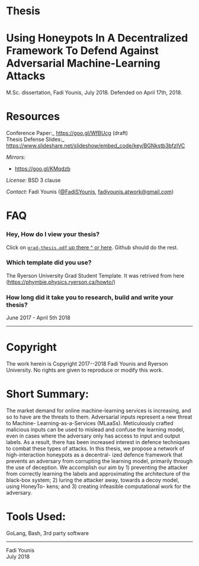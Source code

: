 # Thesis

Using Honeypots In A Decentralized Framework To Defend Against Adversarial Machine-Learning Attacks
===================================================================================================

M.Sc. dissertation, Fadi Younis, July 2018. Defended on April 17th, 2018. 

# Resources
Conference Paper:_ https://goo.gl/WfBUcg (draft)<br/>
Thesis Defense Slides:_ https://www.slideshare.net/slideshow/embed_code/key/BGNkstb3bfzlVC

_Mirrors:_ 
- https://goo.gl/KMqdzb

_License:_ BSD 3 clause

_Contact:_ Fadi Younis ([@FadiSYounis](https://www.linkedin.com/in/fadiyounis/), <fadiyounis.atwork@gmail.com>)

# FAQ

### Hey, How do I view your thesis?
Click on [`grad-thesis.pdf` up there ^ or here](grad-thesis.pdf). Github should do the rest.

### Which template did you use?
The Ryerson University Grad Student Template. It was retrived from here (https://phymbie.physics.ryerson.ca/howto/)

### How long did it take you to research, build and write your thesis?
June 2017 - April 5th 2018

---

# Copyright

The work herein is Copyright 2017--2018 Fadi Younis and Ryerson University. No rights are given to reproduce or modify this work.


# Short Summary: 

The market demand for online machine-learning services is increasing, and so to
have are the threats to them. Adversarial inputs represent a new threat to Machine-
Learning-as-a-Services (MLaaSs). Meticulously crafted malicious inputs can be used to
mislead and confuse the learning model, even in cases where the adversary only has
access to input and output labels. As a result, there has been increased interest in
defence techniques to combat these types of attacks.
In this thesis, we propose a network of high-interaction honeypots as a decentral-
ized defence framework that prevents an adversary from corrupting the learning model,
primarily through the use of deception. We accomplish our aim by 1) preventing the
attacker from correctly learning the labels and approximating the architecture of the
black-box system; 2) luring the attacker away, towards a decoy model, using HoneyTo-
kens; and 3) creating infeasible computational work for the adversary.

# Tools Used:
GoLang, Bash, 3rd party software 

-----
 
Fadi Younis<br/>
July 2018

